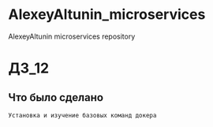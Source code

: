# AlexeyAltunin_microservices
AlexeyAltunin microservices repository

# ДЗ_12
## Что было сделано
```
Установка и изучение базовых команд докера
```